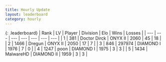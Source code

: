 ```yaml
---
title: Hourly Update
layout: leaderboard
category: hourly
---
```


{: .leaderboard}
| Rank | LV | Player | Division | Elo | Wins | Losses |
| --- | --- | --- | --- | --- | --- | --- |
| <span data-change="0">1</span> | 381 | <span title="ID: 67210">Doctor Dirck</span> | ONYX II | <span data-change="0">2060</span> | <span data-change="0">45</span> | <span data-change="0">18</span> |
| <span data-change="0">2</span> | 1466 | <span title="ID: 337810">Dregun</span> | ONYX II | <span data-change="55">2050</span> | <span data-change="5">17</span> | <span data-change="0">7</span> |
| <span data-change="1">3</span> | 846 | <span title="ID: 544038">297974</span> | DIAMOND I | <span data-change="14">1976</span> | <span data-change="1">7</span> | <span data-change="0">0</span> |
| <span data-change="-1">4</span> | 1247 | <span title="ID: 540690">poon</span> | DIAMOND I | <span data-change="-7">1975</span> | <span data-change="0">3</span> | <span data-change="1">3</span> |
| <span data-change="1">5</span> | 1434 | <span title="ID: 261794">MalwareHD</span> | DIAMOND II | <span data-change="9">1959</span> | <span data-change="1">3</span> | <span data-change="0">3</span> |